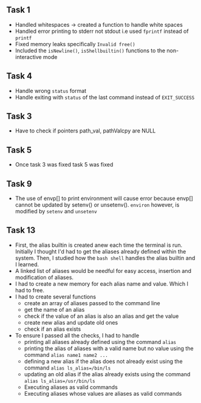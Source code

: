 ## Task 1
* Handled whitespaces -> created a function to handle white spaces
* Handled error printing to stderr not stdout i.e used `fprintf` instead of `printf`
* Fixed memory leaks specifically `Invalid free()`
* Included the `isNewline()`, `isShellbuiltin()` functions to the non-interactive mode


## Task 4
* Handle wrong `status` format
* Handle exiting with `status` of the last command instead of `EXIT_SUCCESS`


## Task 3
* Have to check if pointers path_val, pathValcpy are NULL

## Task 5
* Once task 3 was fixed task 5 was fixed

## Task 9
* The use of envp[] to print environment will cause error because envp[] cannot be updated by setenv() or unsetenv(). `environ` however, is modified by `setenv` and `unsetenv`

## Task 13
* First, the alias builtin is created anew each time the terminal is run. Initially I thought I'd had to get the aliases already defined within the system. Then, I studied how the `bash shell` handles the alias builtin and I learned.
* A linked list of aliases would be needful for easy access, insertion and modification of aliases.
* I had to create a new memory for each alias name and value. Which I had to free.
* I had to create several functions
	* create an array of aliases passed to the command line
	* get the name of an alias
	* check if the value of an alias is also an alias and get the value
	* create new alias and update old ones
	* check if an alias exists
* To ensure I passed all the checks, I had to handle
	* printing all aliases already defined using the command `alias`
	* printing the alias of aliases with a valid name but no value using the command `alias name1 name2 ...`
	* defining a new alias if the alias does not already exist using the command `alias ls_alias=/bin/ls`
	* updating an old alias if the alias already exists using the command `alias ls_alias=/usr/bin/ls`
	* Executing aliases as valid commands 
	* Executing aliases whose values are aliases as valid commands

